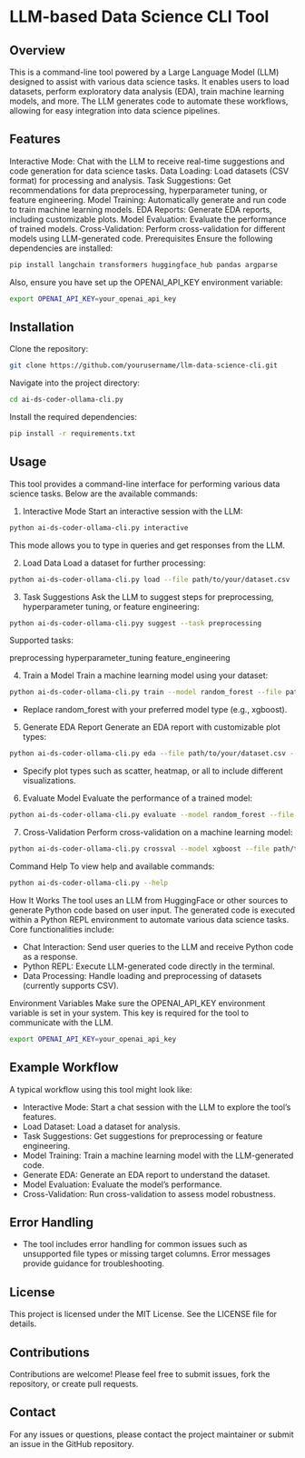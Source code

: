 # LLM-based Data Science CLI Tool

## Overview
This is a command-line tool powered by a Large Language Model (LLM) designed to assist with various data science tasks. It enables users to load datasets, perform exploratory data analysis (EDA), train machine learning models, and more. The LLM generates code to automate these workflows, allowing for easy integration into data science pipelines.

## Features
Interactive Mode: Chat with the LLM to receive real-time suggestions and code generation for data science tasks.
Data Loading: Load datasets (CSV format) for processing and analysis.
Task Suggestions: Get recommendations for data preprocessing, hyperparameter tuning, or feature engineering.
Model Training: Automatically generate and run code to train machine learning models.
EDA Reports: Generate EDA reports, including customizable plots.
Model Evaluation: Evaluate the performance of trained models.
Cross-Validation: Perform cross-validation for different models using LLM-generated code.
Prerequisites
Ensure the following dependencies are installed:

```bash
pip install langchain transformers huggingface_hub pandas argparse
```

Also, ensure you have set up the OPENAI_API_KEY environment variable:

```bash
export OPENAI_API_KEY=your_openai_api_key
```

## Installation
Clone the repository:

```bash
git clone https://github.com/yourusername/llm-data-science-cli.git
```

Navigate into the project directory:

```bash
cd ai-ds-coder-ollama-cli.py
```

Install the required dependencies:

```bash
pip install -r requirements.txt
```

## Usage
This tool provides a command-line interface for performing various data science tasks. Below are the available commands:

1. Interactive Mode
Start an interactive session with the LLM:

```bash
python ai-ds-coder-ollama-cli.py interactive
```
This mode allows you to type in queries and get responses from the LLM.

2. Load Data
Load a dataset for further processing:

```bash
python ai-ds-coder-ollama-cli.py load --file path/to/your/dataset.csv
```

3. Task Suggestions
Ask the LLM to suggest steps for preprocessing, hyperparameter tuning, or feature engineering:

```bash
python ai-ds-coder-ollama-cli.pyy suggest --task preprocessing
```

Supported tasks:

preprocessing
hyperparameter_tuning
feature_engineering

4. Train a Model
Train a machine learning model using your dataset:

```bash
python ai-ds-coder-ollama-cli.py train --model random_forest --file path/to/your/dataset.csv --target target_column
```

- Replace random_forest with your preferred model type (e.g., xgboost).

5. Generate EDA Report
Generate an EDA report with customizable plot types:

```bash
python ai-ds-coder-ollama-cli.py eda --file path/to/your/dataset.csv --plot all
```
- Specify plot types such as scatter, heatmap, or all to include different visualizations.

6. Evaluate Model
Evaluate the performance of a trained model:

```bash
python ai-ds-coder-ollama-cli.py evaluate --model random_forest --file path/to/test_data.csv --target target_column
```

7. Cross-Validation
Perform cross-validation on a machine learning model:

```bash
python ai-ds-coder-ollama-cli.py crossval --model xgboost --file path/to/your/dataset.csv --target target_column
```

Command Help
To view help and available commands:

```bash
python ai-ds-coder-ollama-cli.py --help
```

How It Works
The tool uses an LLM from HuggingFace or other sources to generate Python code based on user input. The generated code is executed within a Python REPL environment to automate various data science tasks. Core functionalities include:

- Chat Interaction: Send user queries to the LLM and receive Python code as a response.
- Python REPL: Execute LLM-generated code directly in the terminal.
- Data Processing: Handle loading and preprocessing of datasets (currently supports CSV).

Environment Variables
Make sure the OPENAI_API_KEY environment variable is set in your system. This key is required for the tool to communicate with the LLM.

```bash
export OPENAI_API_KEY=your_openai_api_key
```

## Example Workflow
A typical workflow using this tool might look like:

- Interactive Mode: Start a chat session with the LLM to explore the tool’s features.
- Load Dataset: Load a dataset for analysis.
- Task Suggestions: Get suggestions for preprocessing or feature engineering.
- Model Training: Train a machine learning model with the LLM-generated code.
- Generate EDA: Generate an EDA report to understand the dataset.
- Model Evaluation: Evaluate the model’s performance.
- Cross-Validation: Run cross-validation to assess model robustness.

## Error Handling
- The tool includes error handling for common issues such as unsupported file types or missing target columns. Error messages provide guidance for troubleshooting.

## License
This project is licensed under the MIT License. See the LICENSE file for details.

## Contributions
Contributions are welcome! Please feel free to submit issues, fork the repository, or create pull requests.

## Contact
For any issues or questions, please contact the project maintainer or submit an issue in the GitHub repository.
